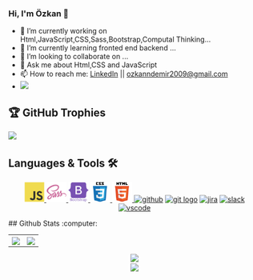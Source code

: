 ### Hi, I'm Özkan :wave:
- :telescope: I’m currently working on Html,JavaScript,CSS,Sass,Bootstrap,Computal Thinking...
- :seedling: I’m currently learning fronted end backend ...
- :dancers: I’m looking to collaborate on ...
- :speech_balloon: Ask me about Html,CSS and JavaScript
- :mailbox: How to reach me: [LinkedIn](https://www.linkedin.com/in/%C3%B6zkan-demi%CC%87r-/) ||
ozkanndemir2009@gmail.com
- ![](https://komarev.com/ghpvc/?username=ozkan4186&blue)
## :trophy: GitHub Trophies
![](https://github-profile-trophy.vercel.app/?username=ozkan4186&theme=onedark&no-frame=true&no-bg=true&margin-w=4)
## Languages & Tools :hammer_and_wrench:
<p align="center">
    <a href="https://developer.mozilla.org/en-US/docs/Web/JavaScript" target="_blank" rel="noreferrer"> <img
            src="https://raw.githubusercontent.com/devicons/devicon/master/icons/javascript/javascript-original.svg"
            alt="javascript" width="40" height="40" /> </a>
    <a href="https://sass-lang.com" target="_blank" rel="noreferrer"> <img
            src="https://raw.githubusercontent.com/devicons/devicon/master/icons/sass/sass-original.svg" alt="sass"
            width="40" height="40" /> </a>
    <a href="https://getbootstrap.com" target="_blank" rel="noreferrer"> <img
            src="https://raw.githubusercontent.com/devicons/devicon/master/icons/bootstrap/bootstrap-plain-wordmark.svg"
            alt="bootstrap" width="40" height="40" /> </a>
    <a href="https://www.w3schools.com/css/" target="_blank" rel="noreferrer"> <img
            src="https://raw.githubusercontent.com/devicons/devicon/master/icons/css3/css3-original-wordmark.svg"
            alt="css3" width="40" height="40" /> </a>
    <a href="https://www.w3.org/html/" target="_blank" rel="noreferrer"> <img
            src="https://raw.githubusercontent.com/devicons/devicon/master/icons/html5/html5-original-wordmark.svg"
            alt="html5" width="40" height="40" /> </a>
    <a href="https://www.w3schools.com/whatis/whatis_github.asp" target="_blank" rel="noreferrer"><img
            src="https://cdn.jsdelivr.net/gh/devicons/devicon/icons/github/github-original.svg" height="40" width="40"
            alt="github " /></a>
    <a href="https://www.w3schools.com/git/" target="_blank" rel="noreferrer"><img
            src="https://cdn.jsdelivr.net/gh/devicons/devicon/icons/git/git-original.svg" height="40" width="40"
            alt="git logo" /></a>
    <a href="https://www.atlassian.com/software/jira" target="_blank" rel="noreferrer"><img
            src="https://cdn.jsdelivr.net/gh/devicons/devicon/icons/jira/jira-original.svg" height="40" width="40"
            alt="jira " /></a>
    <a href="" target="_blank" rel="noreferrer"><img
            src="https://cdn.jsdelivr.net/gh/devicons/devicon/icons/slack/slack-original.svg" height="40" width="40"
            alt="slack " /></a>
    <a href="" target="_blank" rel="noreferrer"> <img
            src="https://cdn.jsdelivr.net/gh/devicons/devicon/icons/vscode/vscode-original.svg" height="40" width="40"
            alt="vscode" /></a>
</p>
## Github Stats :computer:
<div align="center">
    <table>
        <tr>
            <td align="center" style="padding=0;width=50%;">
                <img align="center" style="padding=0;"
                    src="https://github-readme-stats.vercel.app/api/?username=ozkan4186&show_icons=true&title_color=7159c1&text_color=9f9f9f&bg_color=00000000&hide_border=true&icon_color=7159c1&hide_title=true&count_private=true" />
            </td>
            <td align="center" style="padding=0;width=50%;">
                <img align="center" style="padding=0;"
                    src="https://github-readme-stats.vercel.app/api/top-langs/?username=ozkan4186&show_icons=true&title_color=7159c1&text_color=9f9f9f&bg_color=00000000&hide_border=true&icon_color=7159c1&count_private=true" />
            </td>
        </tr>
    </table>
</div>
<div align="center">
    <img src="https://github-readme-stats.vercel.app/api?username=ozkan4186&theme=flag-india&show_icons=true">
</div>

<div align="center"><img src="https://spotify-github-profile.vercel.app/api/view?uid=21b6xtgwhwk2e2fynz6xupiny&cover_image=true&theme=default&bar_color=53b14f&bar_color_cover=false" /></div>

